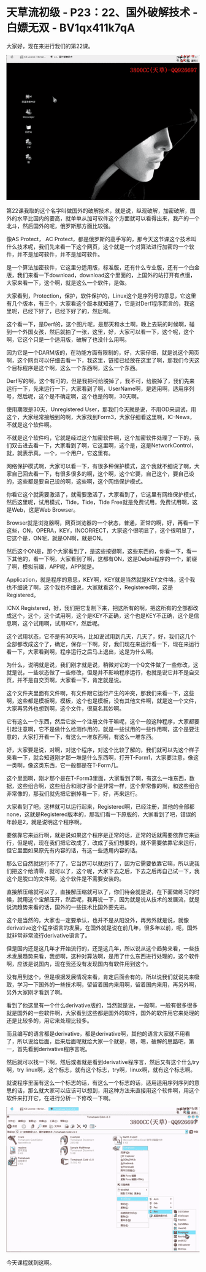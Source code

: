 # 天草流初级 - P23：22、国外破解技术 - 白嫖无双 - BV1qx411k7qA

大家好，现在来进行我们的第22课。

![](img/c93e4e0fc6a71c9c4a5ce4b49f08d930_1.png)

第22课我取的这个名字叫做国外的破解技术，就是说，纵观破解，加密破解，国外的水平比国内的要高，就单单从加可软件这个方面就可以看得出来，我产的一个北斗，然后国外的呢，俄罗斯那方面比较强。

像AS Protect， AC Protect，都是俄罗斯的高手写的，那今天这节课这个技术叫什么技术呢，我们先来看一下这个网页，这个就是一个对算法进行加密的一个软件，并不是加可软件，并不是加可软件。

是一个算法加密软件，它这里分适用版，标准版，还有什么专业版，还有一个白金版，我们来看一下download，download这个里面的，上国外的站打开有点慢，大家来看一下，这个啊，就是这么一个软件，是做。

大家看到，Protection，保护，软件保护的，Linux这个是序列号的意思，它这里有几个版本，有三个，大家看这个版本就知道了，它是对Derf程序而言的，我这里呢，已经下好了，已经下好了的，然后啊。

这个看一下，是Derf的，这个图片呢，是那天和水土啊，晚上去玩的时候啊，碰到一个外国女孩，然后就拍了一张，这里，好，大家可以看一下，这个呢，这个啊，它这个只是一个适用版，破解了也没什么用啊。

因为它是一个DARM版的，在功能方面有限制的，好，大家仔细，就是说这个网页啊，这个网页可以仔细去看一下，我这里，链接已经放在这里了啊，那我们今天这个目标程序是这个啊，这么一个东西啊，这么一个东西。

Derf写的啊，这个有可的，但是我把可给脱掉了，我不可，给脱掉了，我们先来运行一下，先来运行一下，大家看到了啊，UserName啊，是适用啊，适用序列号，然后呢，这个是不确定啊，这个也是的啊，30天啊。

使用期限是30天，Unregistered User，那我们今天就是说，不用OD来调试，用这个，大家经常接触到的啊，大家找到Form3，大家仔细看这里啊，IC-News，不就是这个软件啊。

不就是这个软件吗，它就是经过这个加密软件啊，这个加密软件处理了一下的，我们双击进去看一下，大家看到了啊，它这里啊，这个是，这是NetworkControl，就，就表示真，一个，一个用户，它这里有。

网络保护模式啊，大家可以看一下，有很多种保护模式，这个我就不细说了啊，大家自己回去看一下，有很多很多的啊，这个啊，这个它要，自己这个，要自己设的，这些都是要自己设的啊，这些啊，这个网络保护模式。

你看它这个就需要激活了，就需要激活了，大家看到了，它这里有网络保护模式，然后这里呢，试用模式，Tide，Tide，Tide Free就是免费试用，免费试用啊，这是Web，这是Web Browser。

Browser就是浏览器啊，网页浏览器的一个状态，普通，正常的啊，好，再看一下这些，ON，OPERA，KEY，INCORRECT，大家这个很明显了，这个很明显了，它这个是，ON呢，就是ON啊，就是ON。

然后这个ON是，那个大家看到了，是这些按键啊，这些东西的，你看一下，看一下其他的，看一下啊，大家看到了啊，这都有ON，这是Delphi程序的一个，前缀了啊，模拟前缀，APP呢，APP就是。

Application，就是程序的意思，KEY啊，KEY就是当然就是KEY文件咯，这个我也不细说了啊，这个我也不细说，大家就看这个，Registered啊，这是Registered。

ICNX Registered，好，我们把它复制下来，把这所有的啊，把这所有的全部都改成这个，这个，这个试用啊，这个是KEY不正确，这个也是KEY不正确，这个是信息啊，这个试用啊，试用KEY，然后呢。

这个试用状态，它不是有30天吗，比如说试用到几天，几天了，好，我们这几个全部都改成这个了，确定，保存一下啊，好，我们现在来运行看一下，现在来运行看一下，大家看到啊，程序运行之后马上退出，这是为什么啊。

为什么，说明就是说，我们刚才就是说，稍微对它的一个Q文件做了一些修改，这就是说，一些状态做了一些修改，但是并不影响程序运行，也就是说它并不是自交页，并不是自交页啊，大家看一下，肯定就是说。

这个文件夹里面有文件啊，有文件跟它运行产生的冲突，那我们来看一下，这些啊，这些都是模板啊，模板，这个也是模板，没有其他文件啊，就是这一个文件，大家再另外也想到啊，这个文件，很莫名其妙啊。

它有这么一个东西，然后它放一个注册文件干嘛呢，这个一般这种程序，大家都要引起注意啊，它不是做什么检测作用的，就是一些试用的一些作用啊，这个是要注意的，大家打开看一下，有这么一堆东西啊，有这么一堆东西。

好，大家要是说，对啊，对这个程序，对这个比较了解的，我们就可以先这个样子来看一下，就会知道刚才那一堆是什么东西啊，打开T-Form1，大家要注意，像这一类啊，像这类东西，它一般都是在T-Form几。

这个里面啊，刚才那个是在T-Form3里面，大家看到了啊，有这么一堆东西，数据，这些组合啊，这些组合和刚才那个是非常一样，这个非常像的啊，和这些组合非常像的，那我们就先把它删掉看一下，好，再来运行。

大家看到了吧，这样就可以运行起来，Registered啊，已经注册，其他的全部都none，这就是Registered版本的，那我们看一下原版的，大家看到了吧，错误的年龄是2，就是说明这个程序啊。

要依靠它来运行啊，就是说如果这个程序是正常的话，正常的话就需要依靠它来运行，但是呢，现在我们把它改成了，改成了我们想要的，就不需要依靠它来运行，但它里面如果原先有内容的话，有这一些适用内容的话。

那么它自然就运行不了了，它当然可以就运行了，因为它需要依靠它嘛，所以说我们把这个给清零，就可以了，这个呢，大家下去之后，下去之后再自己试一下，我这个是脱口的文件啊，这个软件是不需要安装的。

直接解压缩就可以了，直接解压缩就可以了，你们待会就是说，在下面做练习的时候，就用这个宝解压开，然后呢，我再说一下，因为就是说从技术的发展流，就是说流趋势来看的话，国外的一些技术比国外要先进。

这个是当然的，大家也一定要承认，也并不是从阳没外，再另外就是说，就像derivative这个程序语言的发展，在国外就是说在前几年，很多年以前，呃，国外就非常非常流行derivative语言了。

但是国内还是这几年才开始流行的，还是这几年，所以说从这个趋势来看，一些技术发展趋势来看，我想啊，这种对算法啊，是用了什么东西进行处理的，这个软件啊，应该是说国内，现在我还没有发现国内有软件用到这个。

没有用到这个，但是根据发展情况来看，肯定后面会有的，所以说我们就说先来吸取，学习一下国外的一些技术啊，留留着国内来用啊，留着国内来用，再另外啊，另外大家刚才看到了啊。

看到了他这里有一个什么derivative版的，当然就是说，一般啊，一般有很多很多就是国外的一些软件啊，大家看到这些都是国外的软件，国外的软件用它来处理的还是比较多的，用它来处理比较多。

而且编写的语言都是derivative，都是derivative啊，其他的语言大家就不用看了，所以说给后面，后来后面呢就给大家一个就是，嗯，嗯，破解的思路吧，第一，首先看到derivative程序言呢。

然后就可以找一下啊，然后或者就是看到derivative程序言，然后又有这个什么try啊，try linux啊，这个标志，就有这个标志，try啊，linux啊，就有这个标志啊。

就说程序里面有这么一个标志的话，有这么一个标志的话，适用适用序列序列的意思的话，那么就大家可以应该可以想到，用这种方法来直接用这个软件啊，用这个软件来打开它，在进行分析一下修改一下啊。



![](img/c93e4e0fc6a71c9c4a5ce4b49f08d930_3.png)

今天课程就到这啊。